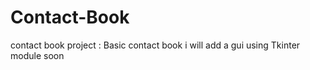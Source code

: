 # Contact-Book
contact book project : Basic contact book i will add a gui using Tkinter module soon 
